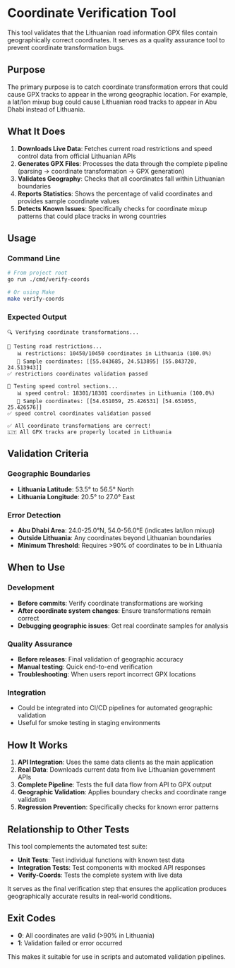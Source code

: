 # Coordinate Verification Tool

This tool validates that the Lithuanian road information GPX files contain geographically correct coordinates. It serves as a quality assurance tool to prevent coordinate transformation bugs.

## Purpose

The primary purpose is to catch coordinate transformation errors that could cause GPX tracks to appear in the wrong geographic location. For example, a lat/lon mixup bug could cause Lithuanian road tracks to appear in Abu Dhabi instead of Lithuania.

## What It Does

1. **Downloads Live Data**: Fetches current road restrictions and speed control data from official Lithuanian APIs
2. **Generates GPX Files**: Processes the data through the complete pipeline (parsing → coordinate transformation → GPX generation)
3. **Validates Geography**: Checks that all coordinates fall within Lithuanian boundaries
4. **Reports Statistics**: Shows the percentage of valid coordinates and provides sample coordinate values
5. **Detects Known Issues**: Specifically checks for coordinate mixup patterns that could place tracks in wrong countries

## Usage

### Command Line
```bash
# From project root
go run ./cmd/verify-coords

# Or using Make
make verify-coords
```

### Expected Output
```
🔍 Verifying coordinate transformations...

📍 Testing road restrictions...
   📊 restrictions: 10450/10450 coordinates in Lithuania (100.0%)
   📍 Sample coordinates: [[55.843685, 24.513895] [55.843720, 24.513943]]
✅ restrictions coordinates validation passed

🚗 Testing speed control sections...
   📊 speed control: 18301/18301 coordinates in Lithuania (100.0%)
   📍 Sample coordinates: [[54.651059, 25.426531] [54.651055, 25.426576]]
✅ speed control coordinates validation passed

✅ All coordinate transformations are correct!
🇱🇹 All GPX tracks are properly located in Lithuania
```

## Validation Criteria

### Geographic Boundaries
- **Lithuania Latitude**: 53.5° to 56.5° North
- **Lithuania Longitude**: 20.5° to 27.0° East

### Error Detection
- **Abu Dhabi Area**: 24.0-25.0°N, 54.0-56.0°E (indicates lat/lon mixup)
- **Outside Lithuania**: Any coordinates beyond Lithuanian boundaries
- **Minimum Threshold**: Requires >90% of coordinates to be in Lithuania

## When to Use

### Development
- **Before commits**: Verify coordinate transformations are working
- **After coordinate system changes**: Ensure transformations remain correct
- **Debugging geographic issues**: Get real coordinate samples for analysis

### Quality Assurance
- **Before releases**: Final validation of geographic accuracy
- **Manual testing**: Quick end-to-end verification
- **Troubleshooting**: When users report incorrect GPX locations

### Integration
- Could be integrated into CI/CD pipelines for automated geographic validation
- Useful for smoke testing in staging environments

## How It Works

1. **API Integration**: Uses the same data clients as the main application
2. **Real Data**: Downloads current data from live Lithuanian government APIs
3. **Complete Pipeline**: Tests the full data flow from API to GPX output
4. **Geographic Validation**: Applies boundary checks and coordinate range validation
5. **Regression Prevention**: Specifically checks for known error patterns

## Relationship to Other Tests

This tool complements the automated test suite:

- **Unit Tests**: Test individual functions with known test data
- **Integration Tests**: Test components with mocked API responses
- **Verify-Coords**: Tests the complete system with live data

It serves as the final verification step that ensures the application produces geographically accurate results in real-world conditions.

## Exit Codes

- **0**: All coordinates are valid (>90% in Lithuania)
- **1**: Validation failed or error occurred

This makes it suitable for use in scripts and automated validation pipelines.